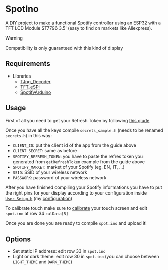 # SpotIno

A DIY project to make a functional Spotify controller using an ESP32 with a TFT LCD Module ST7796 3.5' (easy to find on markets like Aliexpress).

>[!warning]
>Compatibility is only guaranteed with this kind of display

## Requirements
- Libraries
    - [TJpg_Decoder](https://github.com/Bodmer/TJpg_Decoder)
    - [TFT_eSPI](https://github.com/Bodmer/TFT_eSPI)
    - [SpotifyArduino](https://github.com/thegeek-sys/spotify-api-arduino)

## Usage
First of all you need to get your Refresh Token by following [this giude](https://github.com/witnessmenow/spotify-api-arduino/tree/main?tab=readme-ov-file#setup-instructions)

Once you have all the keys compile `secrets_sample.h` (needs to be renamed `secrets.h`) in this way:
- `CLIENT_ID`: put the client id of the app from the guide above
- `CLIENT_SECRET`: same as before
- `SPOTIFY_REFRESH_TOKEN`: you have to paste the refres token you generated from `getRefreshToken` example from the guide above
- `SPOTIFY_MARKET`: market of your Spotify (eg. EN, IT, ...)
- `SSID`: SSID of your wireless network
- `PASSWORK`: password of your wireless network

After you have finished compiling your Spotify informations you have to put the right pins for your display according to your configuration inside [`User_Setup.h`](https://github.com/Bodmer/TFT_eSPI/blob/master/User_Setup.h) (my [configuration](https://github.com/thegeek-sys/SpotIno/blob/main/User_Setup.h))

To calibrate touch make sure to [calibrate](https://github.com/Bodmer/TFT_eSPI/blob/master/examples/Generic/Touch_calibrate/Touch_calibrate.ino) your touch screen and edit `spot.ino` at row 34 `calData[5]`

Once you are done you are ready to compile `spot.ino` and upload it!

## Options
- Set static IP address: edit row 33 in `spot.ino`
- Light or dark theme: edit row 30 in `spot.ino` (you can choose between `LIGHT_THEME` and `DARK_THEME`)
